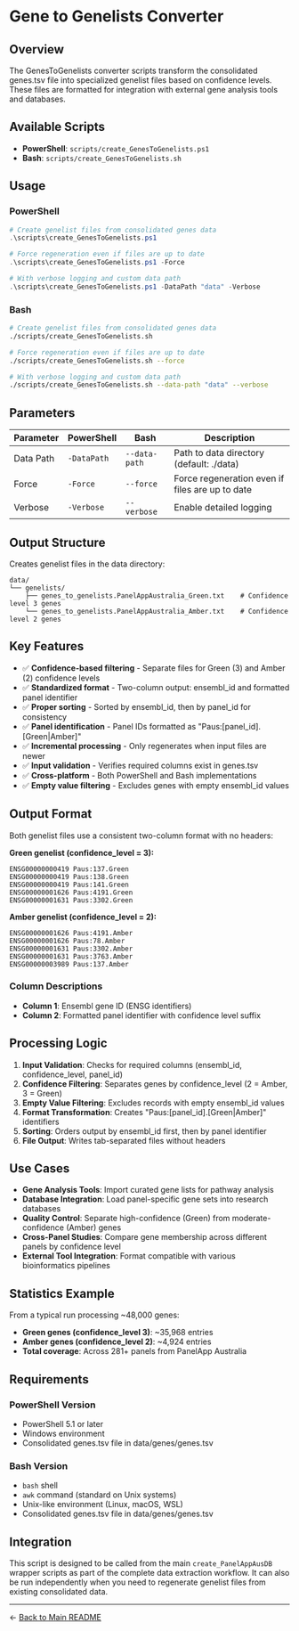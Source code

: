 # Gene to Genelists Converter

## Overview

The GenesToGenelists converter scripts transform the consolidated genes.tsv file into specialized genelist files based on confidence levels. These files are formatted for integration with external gene analysis tools and databases.

## Available Scripts

- **PowerShell**: `scripts/create_GenesToGenelists.ps1`
- **Bash**: `scripts/create_GenesToGenelists.sh`

## Usage

### PowerShell
```powershell
# Create genelist files from consolidated genes data
.\scripts\create_GenesToGenelists.ps1

# Force regeneration even if files are up to date
.\scripts\create_GenesToGenelists.ps1 -Force

# With verbose logging and custom data path
.\scripts\create_GenesToGenelists.ps1 -DataPath "data" -Verbose
```

### Bash
```bash
# Create genelist files from consolidated genes data
./scripts/create_GenesToGenelists.sh

# Force regeneration even if files are up to date
./scripts/create_GenesToGenelists.sh --force

# With verbose logging and custom data path
./scripts/create_GenesToGenelists.sh --data-path "data" --verbose
```

## Parameters

| Parameter | PowerShell | Bash | Description |
|-----------|------------|------|-------------|
| Data Path | `-DataPath` | `--data-path` | Path to data directory (default: ./data) |
| Force | `-Force` | `--force` | Force regeneration even if files are up to date |
| Verbose | `-Verbose` | `--verbose` | Enable detailed logging |

## Output Structure

Creates genelist files in the data directory:
```
data/
└── genelists/
    ├── genes_to_genelists.PanelAppAustralia_Green.txt    # Confidence level 3 genes
    └── genes_to_genelists.PanelAppAustralia_Amber.txt    # Confidence level 2 genes
```

## Key Features

- ✅ **Confidence-based filtering** - Separate files for Green (3) and Amber (2) confidence levels
- ✅ **Standardized format** - Two-column output: ensembl_id and formatted panel identifier
- ✅ **Proper sorting** - Sorted by ensembl_id, then by panel_id for consistency
- ✅ **Panel identification** - Panel IDs formatted as "Paus:[panel_id].[Green|Amber]"
- ✅ **Incremental processing** - Only regenerates when input files are newer
- ✅ **Input validation** - Verifies required columns exist in genes.tsv
- ✅ **Cross-platform** - Both PowerShell and Bash implementations
- ✅ **Empty value filtering** - Excludes genes with empty ensembl_id values

## Output Format

Both genelist files use a consistent two-column format with no headers:

**Green genelist (confidence_level = 3):**
```
ENSG00000000419	Paus:137.Green
ENSG00000000419	Paus:138.Green
ENSG00000000419	Paus:141.Green
ENSG00000001626	Paus:4191.Green
ENSG00000001631	Paus:3302.Green
```

**Amber genelist (confidence_level = 2):**
```
ENSG00000001626	Paus:4191.Amber
ENSG00000001626	Paus:78.Amber
ENSG00000001631	Paus:3302.Amber
ENSG00000001631	Paus:3763.Amber
ENSG00000003989	Paus:137.Amber
```

### Column Descriptions
- **Column 1**: Ensembl gene ID (ENSG identifiers)
- **Column 2**: Formatted panel identifier with confidence level suffix

## Processing Logic

1. **Input Validation**: Checks for required columns (ensembl_id, confidence_level, panel_id)
2. **Confidence Filtering**: Separates genes by confidence_level (2 = Amber, 3 = Green)
3. **Empty Value Filtering**: Excludes records with empty ensembl_id values
4. **Format Transformation**: Creates "Paus:[panel_id].[Green|Amber]" identifiers
5. **Sorting**: Orders output by ensembl_id first, then by panel identifier
6. **File Output**: Writes tab-separated files without headers

## Use Cases

- **Gene Analysis Tools**: Import curated gene lists for pathway analysis
- **Database Integration**: Load panel-specific gene sets into research databases  
- **Quality Control**: Separate high-confidence (Green) from moderate-confidence (Amber) genes
- **Cross-Panel Studies**: Compare gene membership across different panels by confidence level
- **External Tool Integration**: Format compatible with various bioinformatics pipelines

## Statistics Example

From a typical run processing ~48,000 genes:
- **Green genes (confidence_level 3)**: ~35,968 entries
- **Amber genes (confidence_level 2)**: ~4,924 entries
- **Total coverage**: Across 281+ panels from PanelApp Australia

## Requirements

### PowerShell Version
- PowerShell 5.1 or later
- Windows environment
- Consolidated genes.tsv file in data/genes/genes.tsv

### Bash Version
- `bash` shell
- `awk` command (standard on Unix systems)
- Unix-like environment (Linux, macOS, WSL)
- Consolidated genes.tsv file in data/genes/genes.tsv

## Integration

This script is designed to be called from the main `create_PanelAppAusDB` wrapper scripts as part of the complete data extraction workflow. It can also be run independently when you need to regenerate genelist files from existing consolidated data.

---

← [Back to Main README](../README.md)